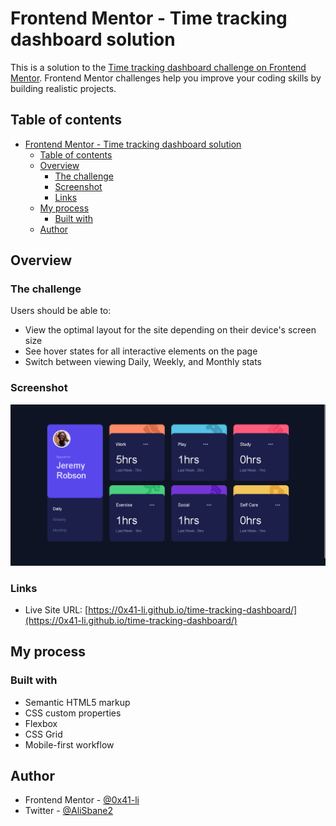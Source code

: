 # Frontend Mentor - Time tracking dashboard solution

This is a solution to the [Time tracking dashboard challenge on Frontend Mentor](https://www.frontendmentor.io/challenges/time-tracking-dashboard-UIQ7167Jw). Frontend Mentor challenges help you improve your coding skills by building realistic projects. 

## Table of contents

- [Frontend Mentor - Time tracking dashboard solution](#frontend-mentor---time-tracking-dashboard-solution)
  - [Table of contents](#table-of-contents)
  - [Overview](#overview)
    - [The challenge](#the-challenge)
    - [Screenshot](#screenshot)
    - [Links](#links)
  - [My process](#my-process)
    - [Built with](#built-with)
  - [Author](#author)


## Overview

### The challenge

Users should be able to:

- View the optimal layout for the site depending on their device's screen size
- See hover states for all interactive elements on the page
- Switch between viewing Daily, Weekly, and Monthly stats

### Screenshot

![](./screenshot.png)


### Links

- Live Site URL: [https://0x41-li.github.io/time-tracking-dashboard/](https://0x41-li.github.io/time-tracking-dashboard/)

## My process

### Built with

- Semantic HTML5 markup
- CSS custom properties
- Flexbox
- CSS Grid
- Mobile-first workflow


## Author

- Frontend Mentor - [@0x41-li](https://www.frontendmentor.io/profile/0x41-li)
- Twitter - [@AliSbane2](https://www.twitter.com/AliSbane2)




